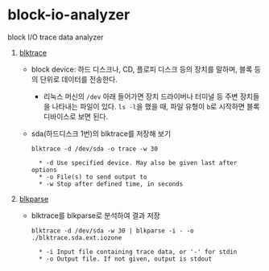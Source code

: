 # block-io-analyzer
block I/O trace data analyzer

1. [blktrace](https://linux.die.net/man/8/blktrace)

    * block device: 하드 디스크나, CD, 플로피 디스크 등의 장치를 말하며, 블록 등의 단위로 데이터를 전송한다.
      * 리눅스 머신의 `/dev` 아래 들어가면 장치 드라이버나 터미널 등 주변 장치들을 나타내는 파일이 있다. `ls -l`을 했을 때, 파일 유형이 `b`로 시작하면 블록 디바이스로 보면 된다.
    * sda(하드디스크 1번)의 blktrace를 저장해 보기
    
        `blktrace -d /dev/sda -o trace -w 30`
        
            * -d Use specified device. May also be given last after options
            * -o File(s) to send output to
            * -w Stop after defined time, in seconds

2. [blkparse](https://linux.die.net/man/1/blkparse)
    
    * blktrace를 blkparse로 분석하여 결과 저장
   
        `blktrace -d /dev/sda -w 30 | blkparse -i - -o ./blktrace.sda.ext.iozone`
        
            * -i Input file containing trace data, or '-' for stdin
            * -o Output file. If not given, output is stdout
